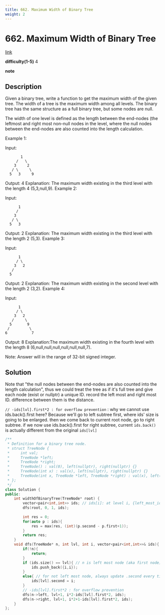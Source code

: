 ```yaml
---
title: 662. Maximum Width of Binary Tree
weight: 2
---
```

# 662. Maximum Width of Binary Tree
[link](https://leetcode.com/problems/maximum-width-of-binary-tree/)

**difficulty(1-5)**
4

**note**

## Description
Given a binary tree, write a function to get the maximum width of the given tree. The width of a tree is the maximum width among all levels. The binary tree has the same structure as a full binary tree, but some nodes are null.

The width of one level is defined as the length between the end-nodes (the leftmost and right most non-null nodes in the level, where the null nodes between the end-nodes are also counted into the length calculation.

Example 1:

Input: 

           1
         /   \
        3     2
       / \     \  
      5   3     9 

Output: 4
Explanation: The maximum width existing in the third level with the length 4 (5,3,null,9).
Example 2:

Input: 

          1
         /  
        3    
       / \       
      5   3     

Output: 2
Explanation: The maximum width existing in the third level with the length 2 (5,3).
Example 3:

Input: 

          1
         / \
        3   2 
       /        
      5      

Output: 2
Explanation: The maximum width existing in the second level with the length 2 (3,2).
Example 4:

Input: 

          1
         / \
        3   2
       /     \  
      5       9 
     /         \
    6           7
Output: 8
Explanation:The maximum width existing in the fourth level with the length 8 (6,null,null,null,null,null,null,7).


Note: Answer will in the range of 32-bit signed integer.

## Solution

Note that "the null nodes between the end-nodes are also counted into the length calculation", thus we could treat the tree as if it's full tree and give each node (exist or nullptr) a unique ID. record the left most and right most ID. difference between them is the distance.

`// -ids[lvl].first*2 : for overflow prevention`
: why we cannot use ids.back().first here? Because we'll go to left subtree first, where ids' size is going to be enlarged. then we come back to current root node, go to right subtree. if we now use ids.back().first for right subtree, current `ids.back()` is actually different from the original `ids[lvl]`

```c++
/**
 * Definition for a binary tree node.
 * struct TreeNode {
 *     int val;
 *     TreeNode *left;
 *     TreeNode *right;
 *     TreeNode() : val(0), left(nullptr), right(nullptr) {}
 *     TreeNode(int x) : val(x), left(nullptr), right(nullptr) {}
 *     TreeNode(int x, TreeNode *left, TreeNode *right) : val(x), left(left), right(right) {}
 * };
 */
class Solution {
public:
    int widthOfBinaryTree(TreeNode* root) {
        vector<pair<int,int>> ids; // ids[i]: at level i, {left_most_id, right_most_id}
        dfs(root, 0, 1, ids);
        
        int res = 0;
        for(auto p : ids){
            res = max(res, (int)(p.second - p.first+1));
        }
        return res;
    }
    void dfs(TreeNode* n, int lvl, int i, vector<pair<int,int>>& ids){
        if(!n){
            return;
        }
        if (ids.size() == lvl){ // n is left most node (aka first node) in this level
            ids.push_back({i,i});
        }
        else{ // for not left most node, always update .second every time
            ids[lvl].second = i;
        }
        // -ids[lvl].first*2 : for overflow prevention
        dfs(n->left, lvl+1, i*2-ids[lvl].first*2, ids);
        dfs(n->right, lvl+1, i*2+1-ids[lvl].first*2, ids);
    }
};
```